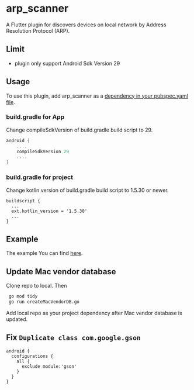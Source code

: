 # arp_scanner
A Flutter plugin for discovers devices on local network by Address Resolution Protocol (ARP).
## Limit
- plugin only support Android Sdk Version 29

## Usage
To use this plugin, add arp_scanner as a [dependency in your pubspec.yaml file](https://pub.dev/packages/arp_scanner).
### build.gradle for App
Change compileSdkVersion of build.gradle build script to 29.
```gradle
android {
    ....
    compileSdkVersion 29
    ....
}
```
### build.gradle for project
Change kotlin version of build.gradle build script to 1.5.30 or newer.
```
buildscript {
  ...
  ext.kotlin_version = '1.5.30'
  ...
}
```


## Example
The example You can find [here](https://pub.dev/packages/arp_scanner/example).

## Update Mac vendor database
Clone repo to local. Then
```bash
 go mod tidy 
 go run createMacVendorDB.go
```
Add local repo as your project dependency after Mac vendor database is updated.

## Fix `Duplicate class com.google.gson`
```
android {
  configurations {
    all {
      exclude module:'gson'
    }
  }
}
```